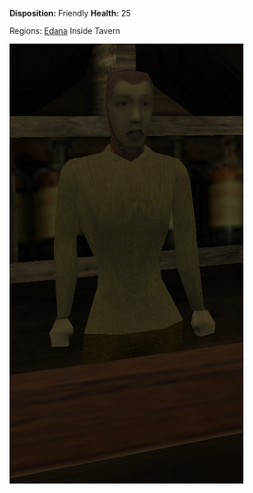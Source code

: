 **Disposition:** Friendly
**Health:** 25

Regions:
	[Edana](../Edana.md)
		Inside Tavern

![](../../../articleassets/npc/npc-sylphiel.png)
